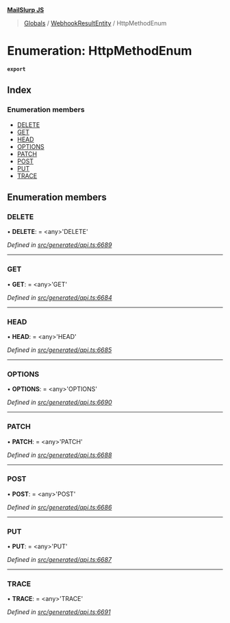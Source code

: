 **[MailSlurp JS](../README.md)**

> [Globals](../README.md) / [WebhookResultEntity](../modules/webhookresultentity.md) / HttpMethodEnum

# Enumeration: HttpMethodEnum

**`export`** 

## Index

### Enumeration members

* [DELETE](webhookresultentity.httpmethodenum.md#delete)
* [GET](webhookresultentity.httpmethodenum.md#get)
* [HEAD](webhookresultentity.httpmethodenum.md#head)
* [OPTIONS](webhookresultentity.httpmethodenum.md#options)
* [PATCH](webhookresultentity.httpmethodenum.md#patch)
* [POST](webhookresultentity.httpmethodenum.md#post)
* [PUT](webhookresultentity.httpmethodenum.md#put)
* [TRACE](webhookresultentity.httpmethodenum.md#trace)

## Enumeration members

### DELETE

•  **DELETE**:  = \<any>'DELETE'

*Defined in [src/generated/api.ts:6689](https://github.com/mailslurp/mailslurp-client/blob/cce5bf2/src/generated/api.ts#L6689)*

___

### GET

•  **GET**:  = \<any>'GET'

*Defined in [src/generated/api.ts:6684](https://github.com/mailslurp/mailslurp-client/blob/cce5bf2/src/generated/api.ts#L6684)*

___

### HEAD

•  **HEAD**:  = \<any>'HEAD'

*Defined in [src/generated/api.ts:6685](https://github.com/mailslurp/mailslurp-client/blob/cce5bf2/src/generated/api.ts#L6685)*

___

### OPTIONS

•  **OPTIONS**:  = \<any>'OPTIONS'

*Defined in [src/generated/api.ts:6690](https://github.com/mailslurp/mailslurp-client/blob/cce5bf2/src/generated/api.ts#L6690)*

___

### PATCH

•  **PATCH**:  = \<any>'PATCH'

*Defined in [src/generated/api.ts:6688](https://github.com/mailslurp/mailslurp-client/blob/cce5bf2/src/generated/api.ts#L6688)*

___

### POST

•  **POST**:  = \<any>'POST'

*Defined in [src/generated/api.ts:6686](https://github.com/mailslurp/mailslurp-client/blob/cce5bf2/src/generated/api.ts#L6686)*

___

### PUT

•  **PUT**:  = \<any>'PUT'

*Defined in [src/generated/api.ts:6687](https://github.com/mailslurp/mailslurp-client/blob/cce5bf2/src/generated/api.ts#L6687)*

___

### TRACE

•  **TRACE**:  = \<any>'TRACE'

*Defined in [src/generated/api.ts:6691](https://github.com/mailslurp/mailslurp-client/blob/cce5bf2/src/generated/api.ts#L6691)*
